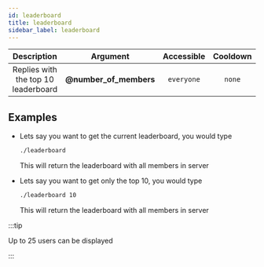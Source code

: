 ```yaml
---
id: leaderboard
title: leaderboard
sidebar_label: leaderboard
---
```


|             Description             |        Argument        | Accessible | Cooldown |
| :---------------------------------: | :--------------------: | :--------: | :------: |
| Replies with the top 10 leaderboard | __@number_of_members__ | `everyone` |  `none`  |

## Examples

* Lets say you want to get the current leaderboard, you would type
    ```bash
    ./leaderboard
    ```

    This will return the leaderboard with all members in server

* Lets say you want to get only the top 10, you would type
    ```bash
    ./leaderboard 10
    ```

    This will return the leaderboard with all members in server

:::tip

Up to 25 users can be displayed

:::